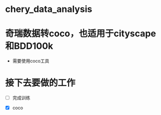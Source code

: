 # chery_data_analysis
# 奇瑞数据转coco，也适用于cityscape和BDD100k
* 需要使用coco工具

# 接下去要做的工作

- [ ] 完成训练
- [x] coco


